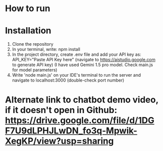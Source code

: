 # How to run
# Installation
1. Clone the repository
2. In your terminal, write: npm install
2. In the project directory, create .env file and add your API key as: API_KEY="Paste API Key here" (navigate to https://aistudio.google.com to generate API key)
   (I have used Gemini 1.5 pro model. Check main.js for model parameters)
3. Write 'node main.js' on your IDE's terminal to run the server and navigate to localhost:3000 (double-check port number)

# Alternate link to chatbot demo video, if it doesn't open in Github: https://drive.google.com/file/d/1DGF7U9dLPHJLwDN_fo3q-Mpwik-XegKP/view?usp=sharing
